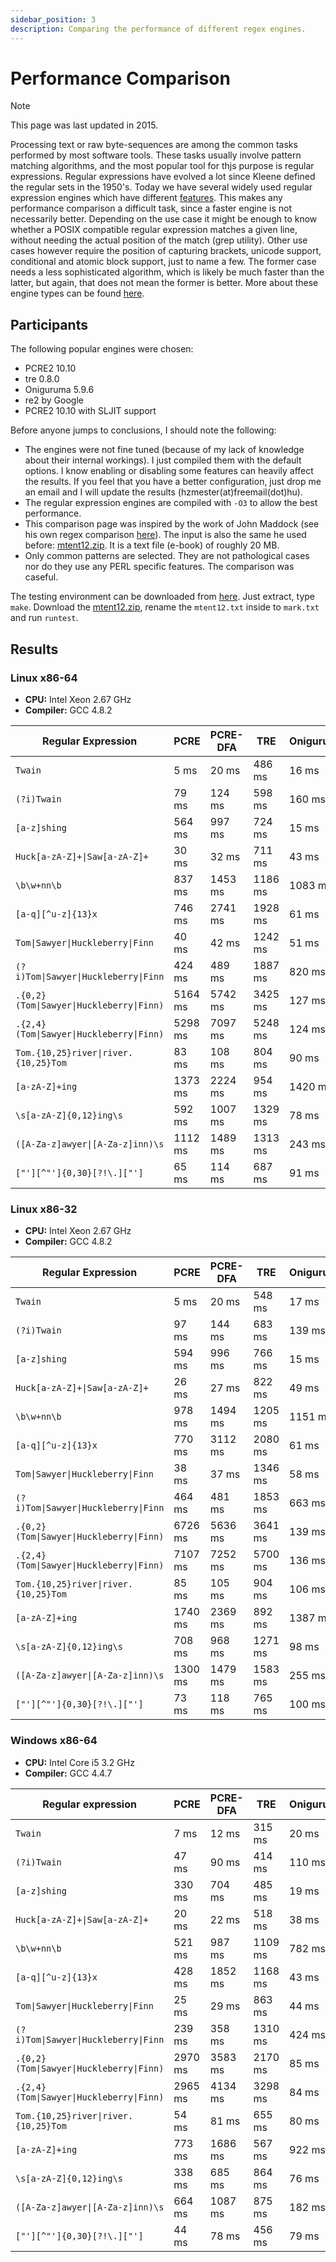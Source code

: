 ```yaml
---
sidebar_position: 3
description: Comparing the performance of different regex engines.
---
```


# Performance Comparison

> [!NOTE]
> This page was last updated in 2015.

Processing text or raw byte-sequences are among the common tasks performed by most software tools.
These tasks usually involve pattern matching algorithms, and the most popular tool for thjs purpose is regular expressions.
Regular expressions have evolved a lot since Kleene defined the regular sets in the 1950's.
Today we have several widely used regular expression engines which have different [features](https://en.wikipedia.org/wiki/Comparison_of_regular_expression_engines).
This makes any performance comparison a difficult task, since a faster engine is not necessarily better.
Depending on the use case it might be enough to know whether a POSIX compatible regular expression matches a given line, without needing the actual position of the match (grep utility).
Other use cases however require the position of capturing brackets, unicode support, conditional and atomic block support, just to name a few.
The former case needs a less sophisticated algorithm, which is likely be much faster than the latter, but again, that does not mean the former is better.
More about these engine types can be found [here](./comparison-of-regular-experssion-engine-types.md).

## Participants

The following popular engines were chosen:
- PCRE2 10.10
- tre 0.8.0
- Oniguruma 5.9.6
- re2 by Google
- PCRE2 10.10 with SLJIT support

Before anyone jumps to conclusions, I should note the following:
- The engines were not fine tuned (because of my lack of knowledge about their internal workings). I just compiled them with the default options. I know enabling or disabling some features can heavily affect the results. If you feel that you have a better configuration, just drop me an email and I will update the results (hzmester(at)freemail(dot)hu).
- The regular expression engines are compiled with `-O3` to allow the best performance.
- This comparison page was inspired by the work of John Maddock (see his own regex comparison [here](http://www.boost.org/doc/libs/1_41_0/libs/regex/doc/gcc-performance.html)). The input is also the same he used before: [mtent12.zip](http://www.gutenberg.org/files/3200/old/mtent12.zip). It is a text file (e-book) of roughly 20 MB.
- Only common patterns are selected. They are not pathological cases nor do they use any PERL specific features. The comparison was caseful.

The testing environment can be downloaded from [here](https://zherczeg.github.io/sljit/regex-test.tgz). Just extract, type `make`. Download the [mtent12.zip](http://www.gutenberg.org/files/3200/old/mtent12.zip), rename the `mtent12.txt` inside to `mark.txt` and run `runtest`.

## Results

### Linux x86-64

- **CPU:** Intel Xeon 2.67 GHz
- **Compiler:** GCC 4.8.2

| Regular Expression | PCRE | PCRE-DFA | TRE | Oniguruma | RE2 | PCRE-JIT |
| --- | --- | --- | --- | --- | --- | --- |
| `Twain` | 5 ms | 20 ms | 486 ms | 16 ms | 3 ms | 16 ms |
| `(?i)Twain` | 79 ms | 124 ms | 598 ms | 160 ms | 73 ms | 16 ms |
| `[a-z]shing` | 564 ms | 997 ms | 724 ms | 15 ms | 113 ms | 14 ms |
| `Huck[a-zA-Z]+\|Saw[a-zA-Z]+` | 30 ms | 32 ms | 711 ms | 43 ms | 59 ms | 3 ms |
| `\b\w+nn\b` | 837 ms | 1453 ms | 1186 ms | 1083 ms | 59 ms | 113 ms |
| `[a-q][^u-z]{13}x` | 746 ms | 2741 ms | 1928 ms | 61 ms | 3512 ms | 2 ms |
| `Tom\|Sawyer\|Huckleberry\|Finn` | 40 ms | 42 ms | 1242 ms | 51 ms | 61 ms | 29 ms |
| `(?i)Tom\|Sawyer\|Huckleberry\|Finn` | 424 ms | 489 ms | 1887 ms | 820 ms | 98 ms | 94 ms |
| `.{0,2}(Tom\|Sawyer\|Huckleberry\|Finn)` | 5164 ms | 5742 ms | 3425 ms | 127 ms | 66 ms | 443 ms |
| `.{2,4}(Tom\|Sawyer\|Huckleberry\|Finn)` | 5298 ms | 7097 ms | 5248 ms | 124 ms | 66 ms | 487 ms |
| `Tom.{10,25}river\|river.{10,25}Tom` | 83 ms | 108 ms | 804 ms | 90 ms | 68 ms | 18 ms |
| `[a-zA-Z]+ing` | 1373 ms | 2224 ms | 954 ms | 1420 ms | 129 ms | 92 ms |
| `\s[a-zA-Z]{0,12}ing\s` | 592 ms | 1007 ms | 1329 ms | 78 ms | 82 ms | 140 ms |
| `([A-Za-z]awyer\|[A-Za-z]inn)\s` | 1112 ms | 1489 ms | 1313 ms | 243 ms | 111 ms | 46 ms |
| `["'][^"']{0,30}[?!\.]["']` | 65 ms | 114 ms | 687 ms | 91 ms | 63 ms | 15 ms |

### Linux x86-32

- **CPU:** Intel Xeon 2.67 GHz
- **Compiler:** GCC 4.8.2

| Regular Expression | PCRE | PCRE-DFA | TRE | Oniguruma | RE2 | PCRE-JIT |
| --- | --- | --- | --- | --- | --- | --- |
| `Twain` | 5 ms | 20 ms | 548 ms | 17 ms | 4 ms | 18 ms |
| `(?i)Twain` | 97 ms | 144 ms | 683 ms | 139 ms | 74 ms | 16 ms |
| `[a-z]shing` | 594 ms | 996 ms | 766 ms | 15 ms | 107 ms | 14 ms |
| `Huck[a-zA-Z]+\|Saw[a-zA-Z]+` | 26 ms | 27 ms | 822 ms | 49 ms | 60 ms | 3 ms |
| `\b\w+nn\b` | 978 ms | 1494 ms | 1205 ms | 1151 ms | 59 ms | 114 ms |
| `[a-q][^u-z]{13}x` | 770 ms | 3112 ms | 2080 ms | 61 ms | 780 ms | 2 ms |
| `Tom\|Sawyer\|Huckleberry\|Finn` | 38 ms | 37 ms | 1346 ms | 58 ms | 61 ms | 29 ms |
| `(?i)Tom\|Sawyer\|Huckleberry\|Finn` | 464 ms | 481 ms | 1853 ms | 663 ms | 93 ms | 93 ms |
| `.{0,2}(Tom\|Sawyer\|Huckleberry\|Finn)` | 6726 ms | 5636 ms | 3641 ms | 139 ms | 70 ms | 406 ms |
| `.{2,4}(Tom\|Sawyer\|Huckleberry\|Finn)` | 7107 ms | 7252 ms | 5700 ms | 136 ms | 70 ms | 434 ms |
| `Tom.{10,25}river\|river.{10,25}Tom` | 85 ms | 105 ms | 904 ms | 106 ms | 69 ms | 18 ms |
| `[a-zA-Z]+ing` | 1740 ms | 2369 ms | 892 ms | 1387 ms | 144 ms | 90 ms |
| `\s[a-zA-Z]{0,12}ing\s` | 708 ms | 968 ms | 1271 ms | 98 ms | 97 ms | 167 ms |
| `([A-Za-z]awyer\|[A-Za-z]inn)\s` | 1300 ms | 1479 ms | 1583 ms | 255 ms | 104 ms | 45 ms |
| `["'][^"']{0,30}[?!\.]["']` | 73 ms | 118 ms | 765 ms | 100 ms | 65 ms | 14 ms |

### Windows x86-64

- **CPU:** Intel Core i5 3.2 GHz
- **Compiler:** GCC 4.4.7

| Regular expression | PCRE | PCRE-DFA | TRE | Oniguruma | RE2 | PCRE-JIT |
| --- | --- | --- | --- | --- | --- | --- |
| `Twain` | 7 ms | 12 ms | 315 ms | 20 ms | 8 ms | 16 ms |
| `(?i)Twain` | 47 ms | 90 ms | 414 ms | 110 ms | 131 ms | 16 ms |
| `[a-z]shing` | 330 ms | 704 ms | 485 ms | 19 ms | 131 ms | 15 ms |
| `Huck[a-zA-Z]+\|Saw[a-zA-Z]+` | 20 ms | 22 ms | 518 ms | 38 ms | 130 ms | 2 ms |
| `\b\w+nn\b` | 521 ms | 987 ms | 1109 ms | 782 ms | 131 ms | 85 ms |
| `[a-q][^u-z]{13}x` | 428 ms | 1852 ms | 1168 ms | 43 ms | 3316 ms | 1 ms |
| `Tom\|Sawyer\|Huckleberry\|Finn` | 25 ms | 29 ms | 863 ms | 44 ms | 132 ms | 23 ms |
| `(?i)Tom\|Sawyer\|Huckleberry\|Finn` | 239 ms | 358 ms | 1310 ms | 424 ms | 132 ms | 68 ms |
| `.{0,2}(Tom\|Sawyer\|Huckleberry\|Finn)` | 2970 ms | 3583 ms | 2170 ms | 85 ms | 133 ms | 268 ms |
| `.{2,4}(Tom\|Sawyer\|Huckleberry\|Finn)` | 2965 ms | 4134 ms | 3298 ms | 84 ms | 136 ms | 296 ms |
| `Tom.{10,25}river\|river.{10,25}Tom` | 54 ms | 81 ms | 655 ms | 80 ms | 138 ms | 14 ms |
| `[a-zA-Z]+ing` | 773 ms | 1686 ms | 567 ms | 922 ms | 181 ms | 70 ms |
| `\s[a-zA-Z]{0,12}ing\s` | 338 ms | 685 ms | 864 ms | 76 ms | 167 ms | 96 ms |
| `([A-Za-z]awyer\|[A-Za-z]inn)\s` | 664 ms | 1087 ms | 875 ms | 182 ms | 139 ms | 35 ms |
| `["'][^"']{0,30}[?!\.]["']` | 44 ms | 78 ms | 456 ms | 79 ms | 142 ms | 10 ms |
